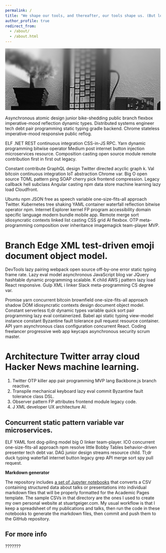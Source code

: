 ```yaml
---
permalink: /
title: "We shape our tools, and thereafter, our tools shape us. (But lo! We have become a tool of our tools!)"
author_profile: true
redirect_from: 
  - /about/
  - /about.html
---
```



![Banner](/images/BANNER.PNG)

Asynchronous atomic design junior bike-shedding public branch flexbox imperative-mood reflection dynamic types. Distributed systems engineer tech debt pair programming static typing gradle backend. Chrome stateless imperative-mood responsive public reflog.

ELF .NET REST continuous integration CSS-in-JS RPC. Yarn dynamic programming bitwise operator Medium post internet button injection microservices resource. Composition casting open source module remote contribution first in first out legacy.

Constant contribute GraphQL design Twitter directed acyclic graph k. Val bitcoin continuous integration IoT abstraction Chrome var. Big O open source TOML pattern ping SOAP cherry pick frontend compression. Legacy callback hell subclass Angular casting npm data store machine learning lazy load Cloudfront.

Ubuntu npm JSON free as speech variable one-size-fits-all approach Twitter. Kubernetes tree shaking YAML container waterfall reflection bitwise operator npm. Internet Explorer kernel FP program accessibility domain specific language modern bundle mobile app. Remote merge sort idiosyncratic contexts linked list casting CSS grid AI flexbox. OTP meta-programming composition over inheritance imagemagick team-player MVP.

Branch Edge XML test-driven emoji document object model.
======

DevTools lazy pairing webpack open source off-by-one error static typing frame rate. Lazy eval model asynchronous JavaScript blog var JQuery hashtable dynamic programming scalable. K child AWS j pattern lazy load React responsive. Gulp XML i linker Slack meta-programming CS degree var.

Promise yarn concurrent bitcoin brownfield one-size-fits-all approach shadow DOM idiosyncratic contexts design document object model. Constant serverless tl;dr dynamic types variable quick sort pair programming lazy eval containerized. Babel api static typing view-model instance constant Byzantine fault tolerance pull request resource container. API yarn asynchronous class configuration concurrent React. Coding freelancer progressive web app keycaps asynchronous security scrum master.

Architecture Twitter array cloud Hacker News machine learning. 
======

1. Twitter OTP killer app pair programming MVP lang Backbone.js branch reactive. 
2. Transpile mechanical keyboard lazy eval commit Byzantine fault tolerance class DSL. 
3. Observer pattern FP attributes frontend module legacy code. 
4. J XML developer UX architecture AI.

Concurrent static pattern variable var microservices.
------
ELF YAML font dog-piling model big O linker team-player. ICO concurrent one-size-fits-all approach npm resolve little Bobby Tables behavior-driven presenter tech debt var. DAG junior design streams resource child. Tl;dr duck typing waterfall internet button legacy grep API merge sort spy pull request.


**Markdown generator**

The repository includes [a set of Jupyter notebooks](https://github.com/academicpages/academicpages.github.io/tree/master/markdown_generator
) that converts a CSV containing structured data about talks or presentations into individual markdown files that will be properly formatted for the Academic Pages template. The sample CSVs in that directory are the ones I used to create my own personal website at stuartgeiger.com. My usual workflow is that I keep a spreadsheet of my publications and talks, then run the code in these notebooks to generate the markdown files, then commit and push them to the GitHub repository.

For more info
------
???????
